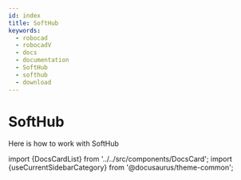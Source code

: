 ```yaml
---
id: index
title: SoftHub
keywords:
  - robocad
  - robocadV
  - docs
  - documentation
  - SoftHub
  - softhub
  - download
---
```


# SoftHub

Here is how to work with SoftHub

import {DocsCardList} from '../../src/components/DocsCard';
import {useCurrentSidebarCategory} from '@docusaurus/theme-common';

<DocsCardList list={useCurrentSidebarCategory().items} />